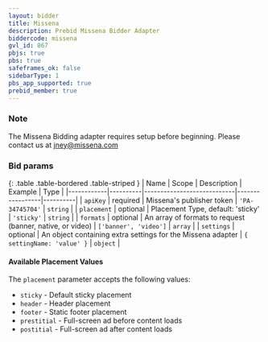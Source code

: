 ```yaml
---
layout: bidder
title: Missena
description: Prebid Missena Bidder Adapter
biddercode: missena
gvl_id: 867
pbjs: true
pbs: true
safeframes_ok: false
sidebarType: 1
pbs_app_supported: true
prebid_member: true
---
```


### Note

The Missena Bidding adapter requires setup before beginning. Please contact us at <jney@missena.com>

### Bid params

{: .table .table-bordered .table-striped }
| Name       | Scope    | Description                | Example         | Type     |
|------------|----------|----------------------------|-----------------|----------|
| `apiKey`   | required | Missena's publisher token  | `'PA-34745704'` | `string` |
| `placement`   | optional | Placement Type, default: 'sticky' | `'sticky'` | `string` |
| `formats`  | optional | An array of formats to request (banner, native, or video) | `['banner', 'video']` | `array` |
| `settings` | optional | An object containing extra settings for the Missena adapter | `{ settingName: 'value' }` | `object` |

#### Available Placement Values

The `placement` parameter accepts the following values:

- `sticky` - Default sticky placement
- `header` - Header placement
- `footer` - Static footer placement
- `prestitial` - Full-screen ad before content loads
- `postitial` - Full-screen ad after content loads